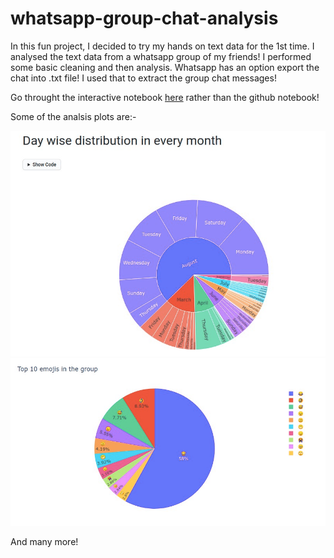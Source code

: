 # whatsapp-group-chat-analysis

In this fun project, I decided to try my hands on text data for the 1st time. I analysed the text data from a whatsapp group of my friends! I performed some basic cleaning and then analysis. Whatsapp has an option export the chat into .txt file! I used that to extract the group chat messages! 

Go throught the interactive notebook [here](https://jithendrabsy.me/data-sabbath/analysis/jupyter/2020/09/19/whatsapp-group-chat-analysis.html) rather than the github notebook!

Some of the analsis plots are:-

![times](images/times.png)
![emojis](images/emojis.png)

And many more!
